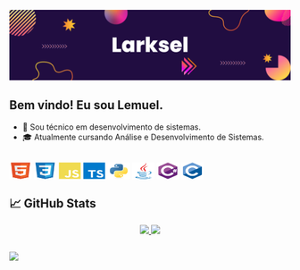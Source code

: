 ![Larksel Profile Banner](https://github.com/Larksel/Larksel/blob/main/imagens/Larksel%20Profile%20Banner.png)

## Bem vindo! Eu sou Lemuel.

- 🔭 Sou técnico em desenvolvimento de sistemas.
- 🎓 Atualmente cursando Análise e Desenvolvimento de Sistemas.

<div style="display: inline_block"><br>
  <img align="center" alt="HTML logo" height="30" width="40" src="https://raw.githubusercontent.com/devicons/devicon/master/icons/html5/html5-original.svg">
  <img align="center" alt="CSS logo" height="30" width="40" src="https://raw.githubusercontent.com/devicons/devicon/master/icons/css3/css3-original.svg">
  <img align="center" alt="Js logo" height="30" width="40" src="https://raw.githubusercontent.com/devicons/devicon/master/icons/javascript/javascript-plain.svg">
  <img align="center" alt="Typescript logo" height="30" width="40" src="https://raw.githubusercontent.com/devicons/devicon/master/icons/typescript/typescript-original.svg">
  <img align="center" alt="Python logo" height="30" width="40" src="https://raw.githubusercontent.com/devicons/devicon/master/icons/python/python-original.svg">
  <img align="center" alt="Java logo" height="30" width="40" src="https://raw.githubusercontent.com/devicons/devicon/master/icons/java/java-original.svg">
  <img align="center" alt="Csharp logo" height="30" width="40" src="https://raw.githubusercontent.com/devicons/devicon/master/icons/csharp/csharp-original.svg">
  <img align="center" alt="C logo" height="30" width="40" src="https://raw.githubusercontent.com/devicons/devicon/master/icons/c/c-original.svg">
</div>

## 📈 GitHub Stats 
<div align="center">
  <a href="https://github.com/Larksel/">
  <img height="165em" src="https://github-readme-stats.vercel.app/api?username=Larksel&show_icons=true&theme=dark&include_all_commits=true&count_private=true"/>
  <img height="165em" src="https://github-readme-stats.vercel.app/api/top-langs/?username=Larksel&layout=compact&langs_count=7&theme=dark"/>
</div>

##
<div>
  <a href="https://www.linkedin.com/in/lemuel-f-129473241" target="_blank"><img src="https://img.shields.io/badge/-LinkedIn-%230077B5?style=for-the-badge&logo=linkedin&logoColor=white" target="_blank"></a> 
</div>
